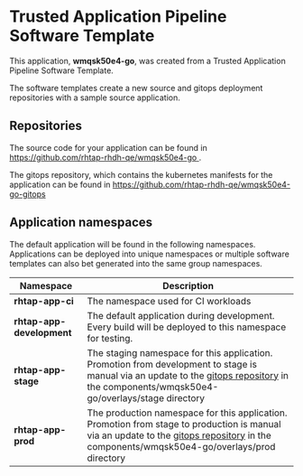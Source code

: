 # Trusted Application Pipeline Software Template

This application, **wmqsk50e4-go**, was created from a Trusted Application Pipeline Software Template.

The software templates create a new source and gitops deployment repositories with a sample source application. 

## Repositories

The source code for your application can be found in [https://github.com/rhtap-rhdh-qe/wmqsk50e4-go ](https://github.com/rhtap-rhdh-qe/wmqsk50e4-go ).
 
The gitops repository, which contains the kubernetes manifests for the application can be found in 
[https://github.com/rhtap-rhdh-qe/wmqsk50e4-go-gitops ](https://github.com/rhtap-rhdh-qe/wmqsk50e4-go-gitops ) 

## Application namespaces 

The default application will be found in the following namespaces. Applications can be deployed into unique namespaces or multiple software templates can also bet generated into the same group namespaces.  

|  Namespace   |  Description   |  
| -------- | -------- |
| **rhtap-app-ci** | The namespace used for CI workloads |
| **rhtap-app-development** | The default application during development. Every build will be deployed to this namespace for testing. |
| **rhtap-app-stage** | The staging namespace for this application. Promotion from development to stage is manual via an update to the [gitops repository](https://github.com/rhtap-rhdh-qe/wmqsk50e4-go-gitops ) in the components/wmqsk50e4-go/overlays/stage directory |
| **rhtap-app-prod** | The production namespace for this application. Promotion from stage to production is manual via an update to the [gitops repository](https://github.com/rhtap-rhdh-qe/wmqsk50e4-go-gitops ) in the components/wmqsk50e4-go/overlays/prod directory |